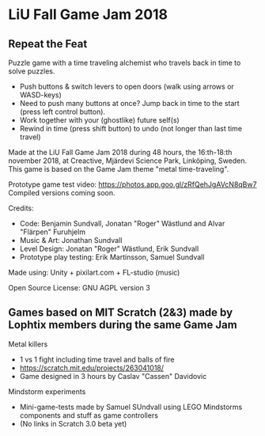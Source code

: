# LiU Fall Game Jam 2018

## Repeat the Feat

Puzzle game with a time traveling alchemist who travels back in time to solve puzzles.
* Push buttons & switch levers to open doors (walk using arrows or WASD-keys) 
* Need to push many buttons at once? Jump back in time to the start (press left control button).
* Work together with your (ghostlike) future self(s) 
* Rewind in time (press shift button) to undo (not longer than last time travel)

Made at the LiU Fall Game Jam 2018 during 48 hours, the 16:th-18:th november 2018, at Creactive, Mjärdevi Science Park, Linköping, Sweden. This game is based on the Game Jam theme "metal time-traveling".

Prototype game test video: https://photos.app.goo.gl/zRfQehJgAVcN8qBw7
Compiled versions coming soon. 

Credits:
* Code: Benjamin Sundvall, Jonatan "Roger" Wästlund and Alvar "Flärpen" Furuhjelm
* Music & Art: Jonathan Sundvall
* Level Design: Jonatan "Roger" Wästlund, Erik Sundvall
* Prototype play testing: Erik Martinsson, Samuel Sundvall

Made using: Unity + pixilart.com + FL-studio (music)

Open Source License: GNU AGPL version 3

## Games based on MIT Scratch (2&3) made by Lophtix members during the same Game Jam
Metal killers 
* 1 vs 1 fight including time travel and balls of fire
* https://scratch.mit.edu/projects/263041018/
* Game designed in 3 hours by Caslav "Cassen" Davidovic

Mindstorm experiments 
* Mini-game-tests made by Samuel SUndvall using LEGO Mindstorms components and stuff as game controllers
* (No links in Scratch 3.0 beta yet)

